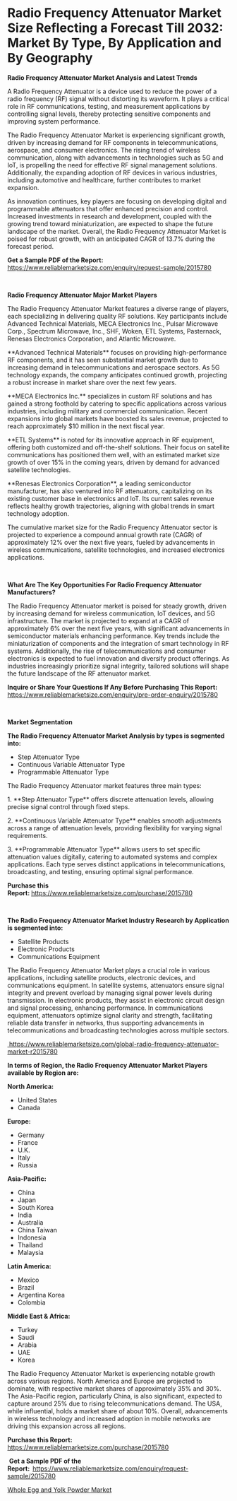 <p><h1>Radio Frequency Attenuator Market Size Reflecting a Forecast Till 2032: Market By Type, By Application and By Geography</h1></p><p><strong>Radio Frequency Attenuator Market Analysis and Latest Trends</strong></p>
<p><p>A Radio Frequency Attenuator is a device used to reduce the power of a radio frequency (RF) signal without distorting its waveform. It plays a critical role in RF communications, testing, and measurement applications by controlling signal levels, thereby protecting sensitive components and improving system performance. </p><p>The Radio Frequency Attenuator Market is experiencing significant growth, driven by increasing demand for RF components in telecommunications, aerospace, and consumer electronics. The rising trend of wireless communication, along with advancements in technologies such as 5G and IoT, is propelling the need for effective RF signal management solutions. Additionally, the expanding adoption of RF devices in various industries, including automotive and healthcare, further contributes to market expansion.</p><p>As innovation continues, key players are focusing on developing digital and programmable attenuators that offer enhanced precision and control. Increased investments in research and development, coupled with the growing trend toward miniaturization, are expected to shape the future landscape of the market. Overall, the Radio Frequency Attenuator Market is poised for robust growth, with an anticipated CAGR of 13.7% during the forecast period.</p></p>
<p><strong>Get a Sample PDF of the Report:&nbsp;</strong> <a href="https://www.reliablemarketsize.com/enquiry/request-sample/2015780?utm_campaign=1836&utm_medium=2&utm_source=Github&utm_content=ia&utm_term=17012025&utm_id=radio-frequency-attenuator">https://www.reliablemarketsize.com/enquiry/request-sample/2015780</a></p>
<p>&nbsp;</p>
<p><strong>Radio Frequency Attenuator Major Market Players</strong></p>
<p><p>The Radio Frequency Attenuator Market features a diverse range of players, each specializing in delivering quality RF solutions. Key participants include Advanced Technical Materials, MECA Electronics Inc., Pulsar Microwave Corp., Spectrum Microwave, Inc., SHF, Woken, ETL Systems, Pasternack, Renesas Electronics Corporation, and Atlantic Microwave. </p><p>**Advanced Technical Materials** focuses on providing high-performance RF components, and it has seen substantial market growth due to increasing demand in telecommunications and aerospace sectors. As 5G technology expands, the company anticipates continued growth, projecting a robust increase in market share over the next few years.</p><p>**MECA Electronics Inc.** specializes in custom RF solutions and has gained a strong foothold by catering to specific applications across various industries, including military and commercial communication. Recent expansions into global markets have boosted its sales revenue, projected to reach approximately $10 million in the next fiscal year.</p><p>**ETL Systems** is noted for its innovative approach in RF equipment, offering both customized and off-the-shelf solutions. Their focus on satellite communications has positioned them well, with an estimated market size growth of over 15% in the coming years, driven by demand for advanced satellite technologies.</p><p>**Renesas Electronics Corporation**, a leading semiconductor manufacturer, has also ventured into RF attenuators, capitalizing on its existing customer base in electronics and IoT. Its current sales revenue reflects healthy growth trajectories, aligning with global trends in smart technology adoption. </p><p>The cumulative market size for the Radio Frequency Attenuator sector is projected to experience a compound annual growth rate (CAGR) of approximately 12% over the next five years, fueled by advancements in wireless communications, satellite technologies, and increased electronics applications.</p></p>
<p>&nbsp;</p>
<p><strong>What Are The Key Opportunities For Radio Frequency Attenuator Manufacturers?</strong></p>
<p><p>The Radio Frequency Attenuator market is poised for steady growth, driven by increasing demand for wireless communication, IoT devices, and 5G infrastructure. The market is projected to expand at a CAGR of approximately 6% over the next five years, with significant advancements in semiconductor materials enhancing performance. Key trends include the miniaturization of components and the integration of smart technology in RF systems. Additionally, the rise of telecommunications and consumer electronics is expected to fuel innovation and diversify product offerings. As industries increasingly prioritize signal integrity, tailored solutions will shape the future landscape of the RF attenuator market.</p></p>
<p><strong>Inquire or Share Your Questions If Any Before Purchasing This Report:</strong> <a href="https://www.reliablemarketsize.com/enquiry/pre-order-enquiry/2015780?utm_campaign=1836&utm_medium=2&utm_source=Github&utm_content=ia&utm_term=17012025&utm_id=radio-frequency-attenuator">https://www.reliablemarketsize.com/enquiry/pre-order-enquiry/2015780</a></p>
<p>&nbsp;</p>
<p><strong>Market Segmentation</strong></p>
<p><strong>The Radio Frequency Attenuator Market Analysis by types is segmented into:</strong></p>
<p><ul><li>Step Attenuator Type</li><li>Continuous Variable Attenuator Type</li><li>Programmable Attenuator Type</li></ul></p>
<p><p>The Radio Frequency Attenuator market features three main types: </p><p>1. **Step Attenuator Type** offers discrete attenuation levels, allowing precise signal control through fixed steps. </p><p>2. **Continuous Variable Attenuator Type** enables smooth adjustments across a range of attenuation levels, providing flexibility for varying signal requirements. </p><p>3. **Programmable Attenuator Type** allows users to set specific attenuation values digitally, catering to automated systems and complex applications. Each type serves distinct applications in telecommunications, broadcasting, and testing, ensuring optimal signal performance.</p></p>
<p><strong>Purchase this Report:&nbsp;</strong><a href="https://www.reliablemarketsize.com/purchase/2015780?utm_campaign=1836&utm_medium=2&utm_source=Github&utm_content=ia&utm_term=17012025&utm_id=radio-frequency-attenuator">https://www.reliablemarketsize.com/purchase/2015780</a></p>
<p>&nbsp;</p>
<p><strong>The Radio Frequency Attenuator Market Industry Research by Application is segmented into:</strong></p>
<p><ul><li>Satellite Products</li><li>Electronic Products</li><li>Communications Equipment</li></ul></p>
<p><p>The Radio Frequency Attenuator Market plays a crucial role in various applications, including satellite products, electronic devices, and communications equipment. In satellite systems, attenuators ensure signal integrity and prevent overload by managing signal power levels during transmission. In electronic products, they assist in electronic circuit design and signal processing, enhancing performance. In communications equipment, attenuators optimize signal clarity and strength, facilitating reliable data transfer in networks, thus supporting advancements in telecommunications and broadcasting technologies across multiple sectors.</p></p>
<p><a href="https://www.reliablemarketsize.com/global-radio-frequency-attenuator-market-r2015780?utm_campaign=1836&utm_medium=2&utm_source=Github&utm_content=ia&utm_term=17012025&utm_id=radio-frequency-attenuator">&nbsp;https://www.reliablemarketsize.com/global-radio-frequency-attenuator-market-r2015780</a></p>
<p><strong>In terms of Region, the Radio Frequency Attenuator Market Players available by Region are:</strong></p>
<p>
    <p> <strong> North America: </strong>
        <ul>
            <li>United States</li>
            <li>Canada</li>
        </ul>
        </p> 
    <p> <strong> Europe: </strong>
        <ul>
            <li>Germany</li>
            <li>France</li>
            <li>U.K.</li>
            <li>Italy</li>
            <li>Russia</li>
        </ul>
        </p> 
    <p> <strong> Asia-Pacific: </strong>
        <ul>
            <li>China</li>
            <li>Japan</li>
            <li>South Korea</li>
            <li>India</li>
            <li>Australia</li>
            <li>China Taiwan</li>
            <li>Indonesia</li>
            <li>Thailand</li>
            <li>Malaysia</li>
        </ul>
        </p> 
    <p> <strong> Latin America: </strong>
        <ul>
            <li>Mexico</li>
            <li>Brazil</li>
            <li>Argentina Korea</li>
            <li>Colombia</li>
        </ul>
        </p> 
    <p> <strong> Middle East & Africa: </strong>
        <ul>
            <li>Turkey</li>
            <li>Saudi</li>
            <li>Arabia</li>
            <li>UAE</li>
            <li>Korea</li>
        </ul>
    </p>
    </p>
<p><p>The Radio Frequency Attenuator Market is experiencing notable growth across various regions. North America and Europe are projected to dominate, with respective market shares of approximately 35% and 30%. The Asia-Pacific region, particularly China, is also significant, expected to capture around 25% due to rising telecommunications demand. The USA, while influential, holds a market share of about 10%. Overall, advancements in wireless technology and increased adoption in mobile networks are driving this expansion across all regions.</p></p>
<p><strong>Purchase this Report: </strong><a href="https://www.reliablemarketsize.com/purchase/2015780?utm_campaign=1836&utm_medium=2&utm_source=Github&utm_content=ia&utm_term=17012025&utm_id=radio-frequency-attenuator">https://www.reliablemarketsize.com/purchase/2015780</a></p>
<p>&nbsp;<strong>Get a Sample PDF of the Report:&nbsp;&nbsp;</strong><a href="https://www.reliablemarketsize.com/enquiry/request-sample/2015780?utm_campaign=1836&utm_medium=2&utm_source=Github&utm_content=ia&utm_term=17012025&utm_id=radio-frequency-attenuator">https://www.reliablemarketsize.com/enquiry/request-sample/2015780</a></p>
<p><strong></strong></p>
<p><p><a href="https://github.com/mabutironaldo/Market-Research-Report-List-6/blob/main/whole-egg-and-yolk-powder-market.md?utm_campaign=1836&utm_medium=2&utm_source=Github&utm_content=ia&utm_term=17012025&utm_id=radio-frequency-attenuator">Whole Egg and Yolk Powder Market</a></p></p>